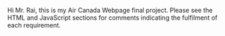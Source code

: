 Hi Mr. Rai, this is my Air Canada Webpage final project. Please see the HTML and JavaScript sections for comments indicating the fulfilment of each requirement.
